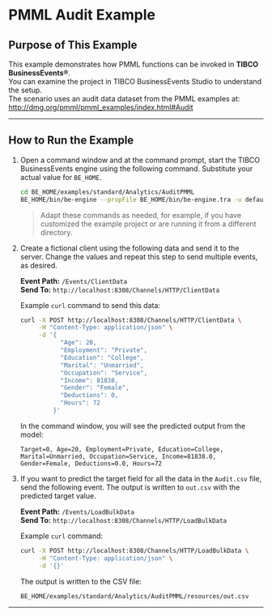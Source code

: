 # PMML Audit Example

## Purpose of This Example

This example demonstrates how PMML functions can be invoked in **TIBCO BusinessEvents®**.  
You can examine the project in TIBCO BusinessEvents Studio to understand the setup.  
The scenario uses an audit data dataset from the PMML examples at:  
http://dmg.org/pmml/pmml_examples/index.html#Audit

---

## How to Run the Example

1. Open a command window and at the command prompt, start the TIBCO BusinessEvents engine using the following command. Substitute your actual value for `BE_HOME`.

    ```bash
    cd BE_HOME/examples/standard/Analytics/AuditPMML
    BE_HOME/bin/be-engine --propFile BE_HOME/bin/be-engine.tra -u default -c AuditPMML/Deployments/pmml.cdd AuditPMML.ear
    ```

    > Adapt these commands as needed, for example, if you have customized the example project or are running it from a different directory.

2. Create a fictional client using the following data and send it to the server. Change the values and repeat this step to send multiple events, as desired.

    **Event Path:** `/Events/ClientData`  
    **Send To:** `http://localhost:8308/Channels/HTTP/ClientData`

    Example `curl` command to send this data:

    ```bash
    curl -X POST http://localhost:8308/Channels/HTTP/ClientData \
         -H "Content-Type: application/json" \
         -d '{
               "Age": 20,
               "Employment": "Private",
               "Education": "College",
               "Marital": "Unmarried",
               "Occupation": "Service",
               "Income": 81838,
               "Gender": "Female",
               "Deductions": 0,
               "Hours": 72
             }'
    ```

    In the command window, you will see the predicted output from the model:

    ```
    Target=0, Age=20, Employment=Private, Education=College, Marital=Unmarried, Occupation=Service, Income=81838.0, Gender=Female, Deductions=0.0, Hours=72
    ```

3. If you want to predict the target field for all the data in the `Audit.csv` file, send the following event. The output is written to `out.csv` with the predicted target value.

    **Event Path:** `/Events/LoadBulkData`  
    **Send To:** `http://localhost:8308/Channels/HTTP/LoadBulkData`

    Example `curl` command:

    ```bash
    curl -X POST http://localhost:8308/Channels/HTTP/LoadBulkData \
         -H "Content-Type: application/json" \
         -d '{}'
    ```

    The output is written to the CSV file:

    ```
    BE_HOME/examples/standard/Analytics/AuditPMML/resources/out.csv
    ```

---
